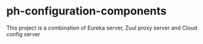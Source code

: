 # ph-configuration-components

This project is a combination of Eureka server, Zuul proxy server and Cloud config server
